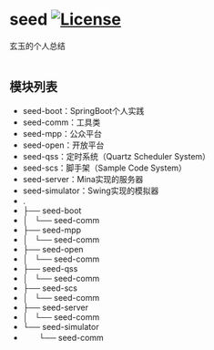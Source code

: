 # seed [![License](https://img.shields.io/hexpm/l/plug.svg)](https://github.com/jadyer/seed/blob/master/LICENSE)
玄玉的个人总结<br/><br/>


## 模块列表

* seed-boot：SpringBoot个人实践
* seed-comm：工具类
* seed-mpp：公众平台
* seed-open：开放平台
* seed-qss：定时系统（Quartz Scheduler System）
* seed-scs：脚手架（Sample Code System）
* seed-server：Mina实现的服务器
* seed-simulator：Swing实现的模拟器
* .
* ├── seed-boot
* │   └── seed-comm
* ├── seed-mpp
* │   └── seed-comm
* ├── seed-open
* │   └── seed-comm
* ├── seed-qss
* │   └── seed-comm
* ├── seed-scs
* │   └── seed-comm
* ├── seed-server
* │   └── seed-comm
* └── seed-simulator
* 　　└── seed-comm